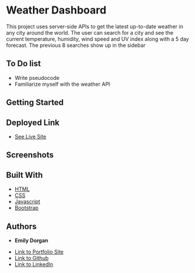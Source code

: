 # Weather Dashboard

This project uses server-side APIs to get the latest up-to-date weather in any city around the world. The user can search for a city and see the current temperature, humidity, wind speed and UV index along with a 5 day forecast. The previous 8 searches show up in the sidebar 

## To Do list

* Write pseudocode
* Familiarize myself with the weather API

## Getting Started



## Deployed Link

* [See Live Site](https://emdorgan.github.io/weather-planner/)

## Screenshots



## Built With

* [HTML](https://developer.mozilla.org/en-US/docs/Web/HTML)
* [CSS](https://developer.mozilla.org/en-US/docs/Web/CSS)
* [Javascript](https://developer.mozilla.org/en-US/docs/Web/JavaScript)
* [Bootstrap](https://getbootstrap.com/)


## Authors

* **Emily Dorgan** 

- [Link to Portfolio Site](https://emdorgan.github.io/portfolio/)
- [Link to Github](https://github.com/emdorgan)
- [Link to LinkedIn](https://www.linkedin.com/in/emily-dorgan/)